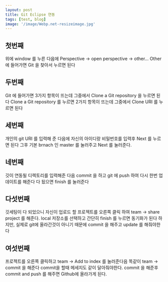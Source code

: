 ```yaml
---
layout: post
title: Git Eclipse 연동
tags: [test, blog]
image: '/image/Webp.net-resizeimage.jpg'
---
```


## 첫번째
위에 window 를 누른 다음에 Perspective -> open perspective -> other...
Other 에 들어가면 Git 을 찾아서 누르면 된다
## 두번째
Git 에 들어가면 3가지 항목이 뜨는데 그중에서 Clone a Git repository 을 누르면 된다
Clone a Git repository 를 누르면 2가지 항목이 뜨는데 그중에서 Clone URI 를 누르면 된다
## 세번째
개인의 git URI 를 입력해 준 다음에 자신의 아이디랑 비밀번호를 입력후 Next 를 누르면 된다
그후 기본 brnach 인 master 를 눌러주고 Next 를 눌러준다.
## 네번째
깃이 연동될 디렉토리를 입력해준 다음 commit 을 하고 git 에 push 하여 다시 한번 업데이트를 해준다
다 됬으면 finish 를 눌러준다
## 다섯번째
깃세팅이 다 되었으니 자신이 업로드 할 프로젝트를 오른쪽 클릭 하여 team -> share project 를 해준다.
local 저장소를 선택하고 간단히 finish 를 누르면 동기화가 된다
하지만, 실제로 git에 올라간것이 아니기 때문에 commit 을 해주고 update 를 해줘야한다
## 여섯번째
프로젝트를 오른쪽 클릭하고 team -> Add to index 를 눌러준다음 똑같이 team -> commit 을 해준다
commit을 할때 메세지도 같이 달아줘야한다. commit 을 해준후 commit and push 를 해주면 Github에 올라가게 된다. 